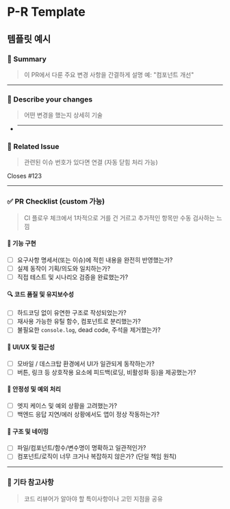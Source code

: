 # P-R Template

## 템플릿 예시

### 📄 Summary

> 이 PR에서 다룬 주요 변경 사항을 간결하게 설명
> 예: "컴포넌트 개선"

---

### 🔧 Describe your changes

> 어떤 변경을 했는지 상세히 기술

- ***

### 🔗 Related Issue

> 관련된 이슈 번호가 있다면 연결 (자동 닫힘 처리 가능)

Closes #123

---

### ✅ PR Checklist (custom 가능)

> CI 플로우 체크에서 1차적으로 거를 건 거르고 추가적인 항목만 수동 검사하는 느낌

#### 🎯 기능 구현

- [ ] 요구사항 명세서(또는 이슈)에 적힌 내용을 완전히 반영했는가?
- [ ] 실제 동작이 기획/의도와 일치하는가?
- [ ] 직접 테스트 및 시나리오 검증을 완료했는가?

#### 🔍 코드 품질 및 유지보수성

- [ ] 하드코딩 없이 유연한 구조로 작성되었는가?
- [ ] 재사용 가능한 유틸 함수, 컴포넌트로 분리했는가?
- [ ] 불필요한 `console.log`, dead code, 주석을 제거했는가?

#### 💄 UI/UX 및 접근성

- [ ] 모바일 / 데스크탑 환경에서 UI가 일관되게 동작하는가?
- [ ] 버튼, 링크 등 상호작용 요소에 피드백(로딩, 비활성화 등)을 제공했는가?

#### 🧪 안정성 및 예외 처리

- [ ] 엣지 케이스 및 예외 상황을 고려했는가?
- [ ] 백엔드 응답 지연/에러 상황에서도 앱이 정상 작동하는가?

#### 🧱 구조 및 네이밍

- [ ] 파일/컴포넌트/함수/변수명이 명확하고 일관적인가?
- [ ] 컴포넌트/로직이 너무 크거나 복잡하지 않은가? (단일 책임 원칙)

---

### 📎 기타 참고사항

> 코드 리뷰어가 알아야 할 특이사항이나 고민 지점을 공유
